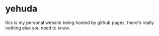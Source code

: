 # yehuda
this is my personal website being hosted by github pages, there's really nothing else you need to know.
